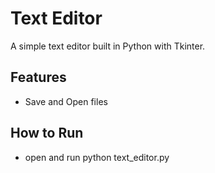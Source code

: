 # Text Editor

A simple text editor built in Python with Tkinter.

## Features
- Save and Open files

## How to Run
- open and run python text_editor.py
